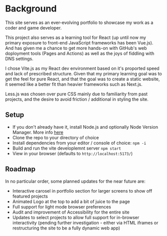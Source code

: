 # Background

This site serves as an ever-evolving portfolio to showcase my work as a coder and game developer.</br>

This project also serves as a learning tool for React (up until now my primary exposure to front-end JavaScript frameworks has been Vue.js). And has given me a chance to get more hands-on with GitHub's web doployment tools (Pages and Actions) as well as the joys of fiddling with DNS settings.</br>

I chose Vite.js as my React dev environment based on it's proported speed and lack of prescribed structure. Given that my primary learning goal was to get the feel for pure React, and that the goal was to create a static website, it seemed like a better fit than heavier frameworks such as Next.js.</br>

Less.js was chosen over pure CSS mainly due to familiarity from past projects, and the desire to avoid friction / additional in styling the site.


## Setup

+ If you don't already have it, install Node.js and optionally Node Version Manager. More info <a href="https://nodejs.org/en/learn/getting-started/how-to-install-nodejs">here</a>
+ Clone the repo to your directory of choice
+ Install dependencies from your editor / console of choice: `npm -i`
+ Build and run the vite developlemnt server `npm start`
+ View in your browser (defaults to `http://localhost:5173/`)

## Roadmap
In no particular order, some planned updates for the near future are:</br>

+ Interactive carosel in portfolio section for larger screens to show off featured projects
+ Animated Logo at the top to add a bit of juice to the page
+ Full support for light mode browser preferences
+ Audit and improvement of Accessibility for the entire site
+ Updates to select projects to allow full support for in-browser interactivity (pending further investigation - either via HTML iframes or restructuring the site to be a fully dynamic web app)
